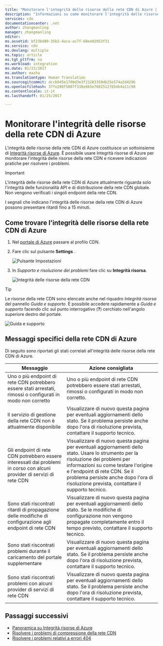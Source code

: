 ```yaml
---
title: "Monitorare l'integrità delle risorse della rete CDN di Azure | Documentazione Microsoft"
description: "Informazioni su come monitorare l'integrità delle risorse della rete CDN di Azure con Integrità risorse di Azure."
services: cdn
documentationcenter: .net
author: zhangmanling
manager: zhangmanling
editor: 
ms.assetid: bf23bd89-35b2-4aca-ac7f-68ee02953f31
ms.service: cdn
ms.devlang: multiple
ms.topic: article
ms.tgt_pltfrm: na
ms.workload: integration
ms.date: 01/23/2017
ms.author: mazha
ms.translationtype: Human Translation
ms.sourcegitcommit: dccb945e170bd3e3f23283359db25e574a2d4296
ms.openlocfilehash: 37fe208f5087f318e665e76825127854b4a11c98
ms.contentlocale: it-it
ms.lasthandoff: 01/25/2017

---
```


# <a name="monitor-the-health-of-azure-cdn-resources"></a>Monitorare l'integrità delle risorse della rete CDN di Azure
  
L'integrità delle risorse della rete CDN di Azure costituisce un sottoinsieme di [Integrità risorse di Azure](../resource-health/resource-health-overview.md).  È possibile usare Integrità risorse di Azure per monitorare l'integrità delle risorse della rete CDN e ricevere indicazioni pratiche per risolvere i problemi.

>[!IMPORTANT] 
>L'integrità delle risorse della rete CDN di Azure attualmente riguarda solo l'integrità delle funzionalità API e di distribuzione della rete CDN globale.  Non vengono verificati i singoli endpoint della rete CDN.
>
>I segnali che indicano l'integrità delle risorse della rete CDN di Azure possono presentare ritardi fino a 15 minuti.

## <a name="how-to-find-azure-cdn-resource-health"></a>Come trovare l'integrità delle risorse della rete CDN di Azure

1. Nel [portale di Azure](https://portal.azure.com) passare al profilo CDN.

2. Fare clic sul pulsante **Settings** .

    ![Pulsante Impostazioni](./media/cdn-resource-health/cdn-profile-settings.png)

3. In *Supporto e risoluzione dei problemi* fare clic su **Integrità risorsa**.

    ![Integrità delle risorse della rete CDN](./media/cdn-resource-health/cdn-resource-health3.png)

>[!TIP] 
>Le risorse della rete CDN sono elencate anche nel riquadro *Integrità risorsa* del pannello *Guida e supporto*.  È possibile accedere rapidamente a *Guida e supporto* facendo clic sul punto interrogativo (**?**) cerchiato nell'angolo superiore destro del portale.
>
> ![Guida e supporto](./media/cdn-resource-health/cdn-help-support.png)

## <a name="azure-cdn-specific-messages"></a>Messaggi specifici della rete CDN di Azure

Di seguito sono riportati gli stati correlati all'integrità delle risorse della rete CDN di Azure.

|Messaggio | Azione consigliata |
|---|---|
|Uno o più endpoint di rete CDN potrebbero essere stati arrestati, rimossi o configurati in modo non corretto | Uno o più endpoint di rete CDN potrebbero essere stati arrestati, rimossi o configurati in modo non corretto.|
|Il servizio di gestione della rete CDN non è attualmente disponibile | Visualizzare di nuovo questa pagina per eventuali aggiornamenti dello stato. Se il problema persiste anche dopo l'ora di risoluzione prevista, contattare il supporto tecnico.|
|Gli endpoint di rete CDN potrebbero essere interessati dai problemi in corso con alcuni provider di servizi di rete CDN | Visualizzare di nuovo questa pagina per eventuali aggiornamenti dello stato. Usare lo strumento per la risoluzione dei problemi per informazioni su come testare l'origine e l'endpoint di rete CDN. Se il problema persiste anche dopo l'ora di risoluzione prevista, contattare il supporto tecnico. |
|Sono stati riscontrati ritardi di propagazione delle modifiche di configurazione agli endpoint di rete CDN | Visualizzare di nuovo questa pagina per eventuali aggiornamenti dello stato. Se le modifiche di configurazione non vengono propagate completamente entro il tempo previsto, contattare il supporto tecnico.|
|Sono stati riscontrati problemi durante il caricamento del portale supplementare | Visualizzare di nuovo questa pagina per eventuali aggiornamenti dello stato. Se il problema persiste anche dopo l'ora di risoluzione prevista, contattare il supporto tecnico.|
Sono stati riscontrati problemi con alcuni provider di servizi di rete CDN | Visualizzare di nuovo questa pagina per eventuali aggiornamenti dello stato. Se il problema persiste anche dopo l'ora di risoluzione prevista, contattare il supporto tecnico. |

## <a name="next-steps"></a>Passaggi successivi

- [Panoramica su Integrità risorse di Azure](../resource-health/resource-health-overview.md)
- [Risolvere i problemi di compressione della rete CDN](./cdn-troubleshoot-compression.md)
- [Risolvere i problemi relativi a errori 404](./cdn-troubleshoot-endpoint.md)
